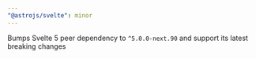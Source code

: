 ```yaml
---
"@astrojs/svelte": minor
---
```


Bumps Svelte 5 peer dependency to `^5.0.0-next.90` and support its latest breaking changes
